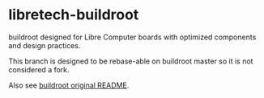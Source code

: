 # libretech-buildroot

buildroot designed for Libre Computer boards with optimized components and design practices.

This branch is designed to be rebase-able on buildroot master so it is not considered a fork.

Also see [buildroot original README](README).


